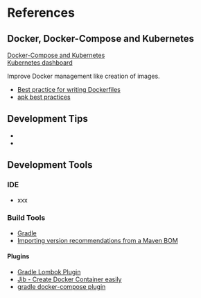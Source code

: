 # References

## Docker, Docker-Compose and Kubernetes  

[Docker-Compose and Kubernetes](https://blog.docker.com/2018/05/kubecon-docker-compose-and-kubernetes-with-docker-for-desktop/)  
[Kubernetes dashboard](https://github.com/kubernetes/dashboard)  

Improve Docker management like creation of images.  
* [Best practice for writing Dockerfiles](https://docs.docker.com/develop/develop-images/dockerfile_best-practices/#general-guidelines-and-recommendations)
* [apk best practices](https://github.com/gliderlabs/docker-alpine/blob/master/docs/usage.md)

## Development Tips  

* [Remote debugging in docker with spring boot]:(https://medium.com/@lhartikk/development-environment-in-spring-boot-with-docker-734ad6c50b34)  
* 

## Development Tools  

### IDE  

* xxx

### Build Tools  

* [Gradle](https://gradle.org/)
* [Importing version recommendations from a Maven BOM](https://docs.gradle.org/current/userguide/managing_transitive_dependencies.html#sec:bom_import)

#### Plugins  

* [Gradle Lombok Plugin](https://github.com/franzbecker/gradle-lombok)  
* [Jib - Create Docker Container easily](https://github.com/GoogleContainerTools/jib/tree/master/jib-gradle-plugin#example)  
* [gradle docker-compose plugin](https://github.com/avast/gradle-docker-compose-plugin)


